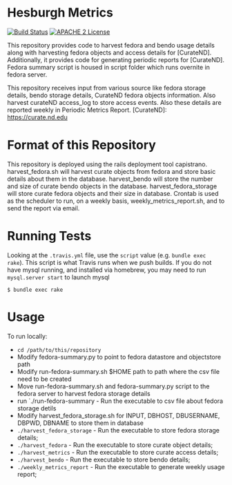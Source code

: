 # Hesburgh Metrics

[![Build Status](https://travis-ci.org/ndlib/hesburgh_metrics.png?branch=master)](https://travis-ci.org/ndlib/hesburgh_metrics)
[![APACHE 2 License](http://img.shields.io/badge/APACHE2-license-blue.svg)](./LICENSE)

This repository provides code to harvest fedora and bendo usage details along with harvesting fedora objects
and access details for [CurateND].  Additionally, it provides code for generating periodic reports for [CurateND].
Fedora summary script is housed in script folder which runs overnite in fedora server.

This repository receives input from various source like fedora storage details, bendo storage details,
CurateND fedora objects information. Also harvest curateND access_log to store access events. Also these
details are reported weekly in Periodic Metrics Report.
[CurateND]: https://curate.nd.edu

# Format of this Repository

This repository is deployed using the rails deployment tool capistrano.
harvest_fedora.sh will harvest curate objects from fedora and store basic details
about them in the database. harvest_bendo will store the number and size of curate bendo objects in
the database. harvest_fedora_storage will store curate fedora objects and their size in database.
Crontab is used as the scheduler to run, on a weekly basis, weekly_metrics_report.sh, and to send the report via email.


# Running Tests

Looking at the `.travis.yml` file, use the `script` value (e.g. `bundle exec rake`). This
script is what Travis runs when we push builds. If you do not have mysql running, and
installed via homebrew, you may need to run `mysql.server start` to launch mysql

```console
$ bundle exec rake
```

# Usage

To run locally:

* `cd /path/to/this/repository`
* Modify fedora-summary.py to point to fedora datastore and objectstore path
* Modify run-fedora-summary.sh $HOME path to path where the csv file need to be created
* Move run-fedora-summary.sh and fedora-summary.py script to the fedora server to harvest fedora storage details
* run `./run-fedora-summary - Run the executable to csv file about fedora storage detils
* Modify harvest_fedora_storage.sh for INPUT, DBHOST, DBUSERNAME, DBPWD, DBNAME to store them in database
* `./harvest_fedora_storage` - Run the executable to store fedora storage details;
* `./harvest_fedora` - Run the executable to store curate object details;
* `./harvest_metrics` - Run the executable to store curate access details;
* `./harvest_bendo` - Run the executable to store bendo details;
* `./weekly_metrics_report` - Run the executable to generate weekly usage report;
